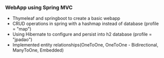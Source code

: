 ### WebApp using Spring MVC

* Thymeleaf and springboot to create a basic webapp
* CRUD operations in spring with a hashmap instead of database (profile = "map")
* Using Hibernate to configure and persist into h2 database (profile = "jpadao")
* Implemented entity relationships(OneToOne, OneToOne - Bidirectional, ManyToOne, Embedded)
